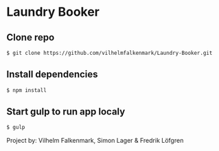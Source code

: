# Laundry Booker

## Clone repo
```bash
$ git clone https://github.com/vilhelmfalkenmark/Laundry-Booker.git
```

## Install dependencies
```bash
$ npm install
```
## Start gulp to run app localy
```bash
$ gulp
```


Project by: Vilhelm Falkenmark, Simon Lager & Fredrik Löfgren
